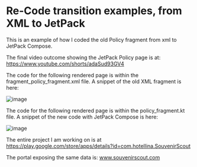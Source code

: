 # Re-Code transition examples, from XML to JetPack
This is an example of how I coded the old Policy fragment from xml to JetPack Compose.

The final video outcome showing the JetPack Policy page is at: 
https://www.youtube.com/shorts/adaSud93GV4  

The code for the following rendered page is within the fragment_policy_fragment.xml file. 
A snippet of the old XML fragment is here:

![image](https://github.com/hotellinawebmaster/SouvenirScoutJetPackCompose/assets/73776127/07cd00e5-4c58-4894-adce-f55e2dad13c7)



The code for the following rendered page is within the policy_fragment.kt file. 
A snippet of the new code with JetPack Compose is here:

![image](https://github.com/hotellinawebmaster/SouvenirScoutJetPackCompose/assets/73776127/0439ce5f-7f8a-4680-9001-b3425bdf2b5d)

The entire project I am working on is at 
https://play.google.com/store/apps/details?id=com.hotellina.SouvenirScout 

The portal exposing the same data is: 
www.souvenirscout.com 
